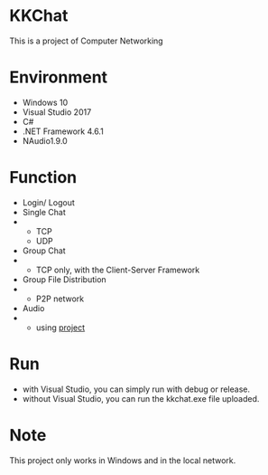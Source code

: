 # KKChat
 This is a project of Computer Networking
 
# Environment

- Windows 10
- Visual Studio 2017 
- C# 
- .NET Framework 4.6.1
- NAudio1.9.0

# Function

- Login/ Logout
- Single Chat
- - TCP
  - UDP
- Group Chat
- - TCP only, with the Client-Server Framework
- Group File Distribution
- - P2P network
- Audio
- - using [project](https://github.com/GrPe/AudioChat/tree/master/EnvyAudioChaten)

# Run
- with Visual Studio, you can simply run with debug or release.
- without Visual Studio, you can run the kkchat.exe file uploaded.

# Note
This project only works in Windows and in the local network.
